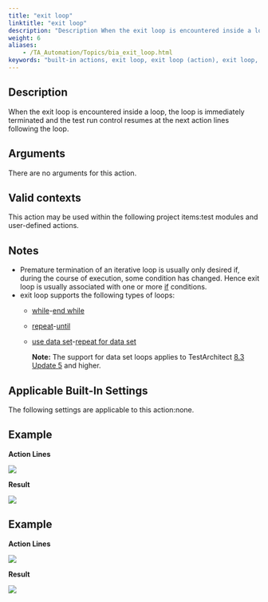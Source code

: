 ```yaml
--- 
title: "exit loop"
linktitle: "exit loop"
description: "Description When the exit loop is encountered inside a loop, the loop is immediately terminated and the test run control resumes at the next action lines following the loop. Arguments There are no ..."
weight: 6
aliases: 
    - /TA_Automation/Topics/bia_exit_loop.html
keywords: "built-in actions, exit loop, exit loop (action), exit loop, exit loop statement, break loop, terminate loop, loop break"
---
```


## Description

When the exit loop is encountered inside a loop, the loop is immediately terminated and the test run control resumes at the next action lines following the loop.

## Arguments

There are no arguments for this action.

## Valid contexts

This action may be used within the following project items:test modules and user-defined actions.

## Notes

-   Premature termination of an iterative loop is usually only desired if, during the course of execution, some condition has changed. Hence exit loop is usually associated with one or more [if](/TA_Automation/Topics/bia_if.html) conditions.
-   exit loop supports the following types of loops:
    -   [while](/TA_Automation/Topics/bia_while.html)-[end while](/TA_Automation/Topics/bia_end_while.html)
    -   [repeat](/TA_Automation/Topics/bia_repeat.html)-[until](/TA_Automation/Topics/bia_until.html)
    -   [use data set](/TA_Automation/Topics/bia_use_data_set.html)-[repeat for data set](/TA_Automation/Topics/bia_repeat_for_data_set.html)

        **Note:** The support for data set loops applies to TestArchitect [8.3 Update 5](/TA_ReleaseNotes/DITA_source/Whats_New_8.3_update_5.html) and higher.


## Applicable Built-In Settings

The following settings are applicable to this action:none.

## Example

**Action Lines**

![](/images/TA_Automation/Images/bia_exit_loop_pgm.png)

**Result**

![](/images/TA_Automation/Images/bia_exit_loop_res.png)

## Example

**Action Lines**

![](/images/TA_Automation/Images/bia_exit_loop_ta4vs_pgm.png)

**Result**

![](/images/TA_Automation/Images/bia_exit_loop_ta4vs_res.png)




